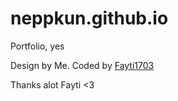 # neppkun.github.io

Portfolio, yes

Design by Me.
Coded by [Fayti1703](https://github.com/fayti1703)

Thanks alot Fayti <3
